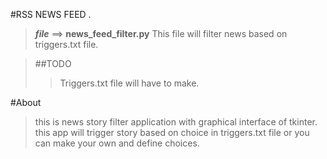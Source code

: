 #RSS NEWS FEED .

>***file*** ==> **news_feed_filter.py** 
     This file will filter news based on triggers.txt file.

> ##TODO
>>    Triggers.txt file will have to make.

#About 

>this is news story filter application with graphical interface of 
>tkinter.
this app will trigger story based on choice in triggers.txt file or you can make your own and define 
choices.

